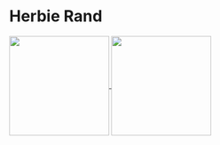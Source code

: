 # Herbie Rand

<a href="https://github.com/hrand1005/github-readme-stats">
    <img align="center" height="180em" src="https://github-readme-stats.vercel.app/api?username=hrand1005&show_icons=true&hide_border=true&count_private=true&include_all_commits=true&theme=gruvbox" />
</a>
<a href="https://github.com/hrand1005/github-readme-stats">
    <img align="center" height="180em" src="https://github-readme-stats.vercel.app/api/top-langs/?username=hrand1005&exclude_repo=unity-projects&hide_border=true&hide=html,css&langs_count=3&theme=gruvbox" />
</a>
